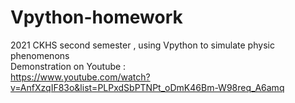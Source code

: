 # Vpython-homework
2021 CKHS second semester , using Vpython to simulate physic phenomenons  
Demonstration on Youtube :  
https://www.youtube.com/watch?v=AnfXzqIF83o&list=PLPxdSbPTNPt_oDmK46Bm-W98req_A6amq

